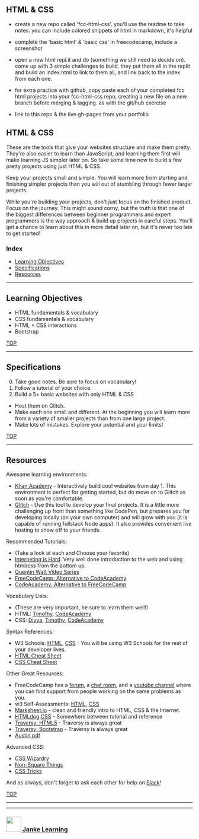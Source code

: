 ## HTML & CSS

* create a new repo called 'fcc-html-css'. you'll use the readme to take notes.  you can include colored snippets of html in markdown, it's helpful
* complete the 'basic html' & 'basic css' in freecodecamp, include a screenshot
* open a new html repl.it and do (something we still need to decide on). come up with 3 simple challenges to build.  they put them all in the replit and build an index.html to link to them all, and link back to the index from each one.
* for extra practice with github, copy paste each of your completed fcc html projects into your fcc-html-css repo, creating a new file on a new branch before merging & tagging. as with the git/hub exercise


* link to this repo & the live gh-pages from your portfolio



## HTML & CSS

These are the tools that give your websites structure and make them pretty.  They're also easier to learn than JavaScript, and learning them first will make learning JS simpler later on.  So take some time now to build a few pretty projects using just HTML & CSS.

Keep your projects small and simple.  You will learn more from starting and finishing simpler projects than you will out of stumbling through fewer larger projects.

While you're building your projects, don't just focus on the finished product.  Focus on the journey.  This might sound corny, but the truth is that one of the biggest differences between beginner programmers and expert programmers is the way approach & build up projects in careful steps.  You'll get a chance to learn about this in more detail later on, but it's never too late to get started! 

### Index
* [Learning Objectives](#learning-objectives)
* [Specifications](#specifications)
* [Resources](#resources)

---

## Learning Objectives

* HTML fundamentals & vocabulary
* CSS fundamentals & vocabulary
* HTML + CSS interactions
* Bootstrap

[TOP](#html-css)

---

## Specifications

0. Take good notes. Be sure to focus on vocabulary!
1. Follow a tutorial of your choice.
2. Build a 5+ basic websites with only HTML & CSS
  * Host them on Glitch. 
  * Make each one small and different.  At the beginning you will learn more from a variety of smaller projects than from one large project.
  * Make lots of mistakes. Explore your potential and your limits!



[TOP](#html-css)

---

## Resources

Awesome learning environments:
* [Khan Academy](https://www.khanacademy.org/computer-programming/new/webpage) - Interactively build cool websites from day 1.  This environment is perfect for getting started, but do move on to Glitch as soon as you're comfortable.
* [Glitch](https://glitch.com) - Use this tool to develop your final projects.  It is a little more challenging up front than something like CodePen, but prepares you for developing locally (on your own computer) and will grow with you (it is capable of running fullstack Node apps).  It also provides convenient live hosting to show off to your friends.

Recommended Tutorials:
* (Take a look at each and Choose your favorite)
* [Interneting is Hard](https://internetingishard.com).  Very well done introduction to the web and using html/css from the bottom up.
* [Quentin Watt Video Series](https://www.youtube.com/playlist?list=PL41lfR-6DnOq3BebucTNMSVDojCIiv_en)
* [FreeCodeCamp: Alternative to CodeAcademy](https://www.freecodecamp.org)
* [CodeAcademy: Alternative to FreeCodeCamp](https://www.codecademy.com/catalog/language/html-css)

Vocabulary Lists:
* (These are very important, be sure to learn them well!)
* HTML: [Timothy](https://docs.google.com/viewer?a=v&pid=sites&srcid=ZGVmYXVsdGRvbWFpbnxrYXRhc2tldWlpc3Rvc2VsaWR3bnxneDo0YmNjZjM3MDBmNjBjYzVh), [CodeAcademy](https://www.codecademy.com/articles/glossary-html)
* CSS: [Divya](http://nimbupani.com/css-vocabulary.html), [Timothy](https://docs.google.com/viewer?a=v&pid=sites&srcid=ZGVmYXVsdGRvbWFpbnxkb3dubG9hZGZyZWVzaGFyZXxneDo0YTJlNTRkMGIwZDZiZWEx), [CodeAcademy](https://www.codecademy.com/articles/glossary-css)

Syntax References:
* W3 Schools: [HTML](https://www.w3schools.com/html/default.asp), [CSS](https://www.w3schools.com/css/default.asp) - You will be using W3 Schools for the rest of your developer lives.
* [HTML Cheat Sheet](https://digital.com/tools/html-cheatsheet/)
* [CSS Cheat Sheet](https://www.onblastblog.com/css3-cheat-sheet/)

Other Great Resources:
* FreeCodeCamp has a [forum](https://forum.freecodecamp.org), a [chat room](https://gitter.im/FreeCodeCamp/CodeReview), and a [youtube channel](https://www.youtube.com/channel/UC8butISFwT-Wl7EV0hUK0BQ) where you can find support from people working on the same problems as you.
* w3 Self-Assessments: [HTML](https://www.w3schools.com/html/html_quiz.asp), [CSS](https://www.w3schools.com/css/css_quiz.asp)
* [Marksheet.io](https://marksheet.io) - clean and friendly intro to HTML, CSS & the Internet.
* [HTMLdog CSS](http://htmldog.com/guides/css/) - Somewhere between tutorial and reference
* [Traversy: HTML5](https://www.youtube.com/watch?v=Wm6CUkswsNw) - Traversy is always great
* [Traversy: Bootstrap](https://www.youtube.com/watch?v=5GcQtLDGXy8&t=3185s) - Traversy is always great
* [Austin pdf](https://www.austincc.edu/hr/profdev/eworkshops/docs/HTML_Basics.pdf)

  
Advanced CSS:
* [CSS Wizardry](https://csswizardry.com)
* [Non-Square Things](http://www.sarasoueidan.com/blog/css-shapes/)
* [CSS Tricks](https://css-tricks.com)

And as always, don't forget to ask each other for help on [Slack](https://join.slack.com/t/elewa-academy/shared_invite/enQtMjk4OTA3OTM1NjIwLTA2ZmQ0NDVhNjQxZWM2NjNhNmMyNmVhZGNhZmJmZTY1OWQ4Nzc0ZTkzZGE3NjdiYTYwYThlNzI3YTg2NGM5MGM)!



[TOP](#html-css)

___
___
### <a href="http://janke-learning.org" target="_blank"><img src="https://user-images.githubusercontent.com/18554853/50098409-22575780-021c-11e9-99e1-962787adaded.png" width="40" height="40"></img> Janke Learning</a>


